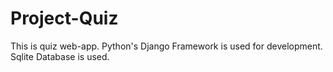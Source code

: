 # Project-Quiz
This is quiz web-app.
Python's Django Framework is used for development.
Sqlite Database is used. 
